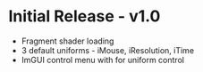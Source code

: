 # Initial Release - v1.0
* Fragment shader loading
* 3 default uniforms - iMouse, iResolution, iTime
* ImGUI control menu with for uniform control
